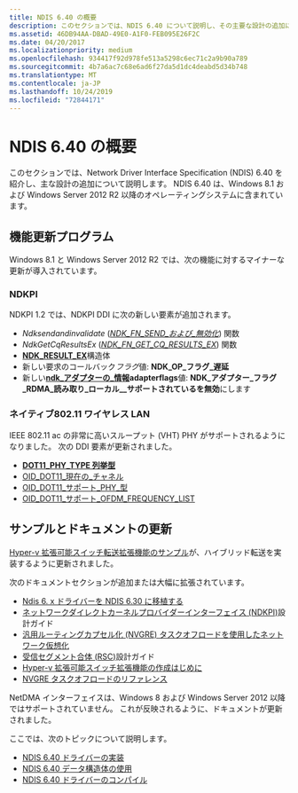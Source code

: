 ```yaml
---
title: NDIS 6.40 の概要
description: このセクションでは、NDIS 6.40 について説明し、その主要な設計の追加について説明します。 NDIS 6.40 は Windows 8.1 および Windows Server 2012 R2 以降に含まれています。
ms.assetid: 46DB94AA-DBAD-49E0-A1F0-FEB095E26F2C
ms.date: 04/20/2017
ms.localizationpriority: medium
ms.openlocfilehash: 934417f92d978fe513a5298c6ec71c2a9b90a789
ms.sourcegitcommit: 4b7a6ac7c68e6ad6f27da5d1dc4deabd5d34b748
ms.translationtype: MT
ms.contentlocale: ja-JP
ms.lasthandoff: 10/24/2019
ms.locfileid: "72844171"
---
```

# <a name="introduction-to-ndis-640"></a>NDIS 6.40 の概要


このセクションでは、Network Driver Interface Specification (NDIS) 6.40 を紹介し、主な設計の追加について説明します。 NDIS 6.40 は、Windows 8.1 および Windows Server 2012 R2 以降のオペレーティングシステムに含まれています。

## <a name="feature-updates"></a>機能更新プログラム


Windows 8.1 と Windows Server 2012 R2 では、次の機能に対するマイナーな更新が導入されています。

### <a name="ndkpi"></a>NDKPI

NDKPI 1.2 では、NDKPI DDI に次の新しい要素が追加されます。

- *Ndksendandinvalidate* ([*NDK\_FN\_SEND\_および\_無効化*](https://docs.microsoft.com/windows-hardware/drivers/ddi/ndkpi/nc-ndkpi-ndk_fn_send_and_invalidate)) 関数
- *NdkGetCqResultsEx* ([*NDK\_FN\_GET\_CQ\_RESULTS\_EX*](https://docs.microsoft.com/windows-hardware/drivers/ddi/ndkpi/nc-ndkpi-ndk_fn_get_cq_results_ex)) 関数
- [**NDK\_RESULT\_EX**](https://docs.microsoft.com/windows-hardware/drivers/ddi/ndkpi/ns-ndkpi-_ndk_result_ex)構造体
- 新しい要求のコールバック*フラグ*値: **NDK\_OP\_フラグ\_遅延**
- 新しい[**ndk\_アダプターの\_情報**](https://docs.microsoft.com/windows/desktop/api/ndkinfo/ns-ndkinfo-_ndk_adapter_info)**adapterflags**値: **NDK\_アダプター\_フラグ\_RDMA\_読み取り\_ローカル\_\_サポートされているを無効**にします

### <a name="native-80211-wireless-lan"></a>ネイティブ802.11 ワイヤレス LAN

IEEE 802.11 ac の非常に高いスループット (VHT) PHY がサポートされるようになりました。 次の DDI 要素が更新されました。

- [**DOT11\_PHY\_TYPE 列挙型**](https://docs.microsoft.com/windows-hardware/drivers/ddi/windot11/ne-windot11-_dot11_phy_type)
- [OID\_DOT11\_現在の\_チャネル](https://docs.microsoft.com/windows-hardware/drivers/network/oid-dot11-current-channel)
- [OID\_DOT11\_サポート\_PHY\_型](https://docs.microsoft.com/windows-hardware/drivers/network/oid-dot11-supported-phy-types)
- [OID\_DOT11\_サポート\_OFDM\_FREQUENCY\_LIST](https://docs.microsoft.com/windows-hardware/drivers/network/oid-dot11-supported-ofdm-frequency-list)

## <a name="sample-and-documentation-updates"></a>サンプルとドキュメントの更新

[Hyper-v 拡張可能スイッチ転送拡張機能のサンプル](https://go.microsoft.com/fwlink/p/?LinkId=617913)が、ハイブリッド転送を実装するように更新されました。

次のドキュメントセクションが追加または大幅に拡張されています。

-   [Ndis 6. x ドライバーを NDIS 6.30 に移植する](porting-ndis-6-x-drivers-to-ndis-6-30.md)
-   [ネットワークダイレクトカーネルプロバイダーインターフェイス (NDKPI)](network-direct-kernel-programming-interface--ndkpi-.md)設計ガイド
-   [汎用ルーティングカプセル化 (NVGRE) タスクオフロードを使用したネットワーク仮想化](network-virtualization-using-generic-routing-encapsulation--nvgre--task-offload.md)
-   [受信セグメント合体 (RSC)](receive-segment-coalescing--rsc-.md)設計ガイド
-   [Hyper-v 拡張可能スイッチ拡張機能の作成はじめに](getting-started-writing-a-hyper-v-extensible-switch-extension.md)
-   [NVGRE タスクオフロードのリファレンス](https://docs.microsoft.com/windows-hardware/drivers/ddi/_netvista/)

NetDMA インターフェイスは、Windows 8 および Windows Server 2012 以降ではサポートされていません。 これが反映されるように、ドキュメントが更新されました。

ここでは、次のトピックについて説明します。

- [NDIS 6.40 ドライバーの実装](implementing-an-ndis-6-40-driver.md)
- [NDIS 6.40 データ構造体の使用](using-ndis-6-40-data-structures.md)
- [NDIS 6.40 ドライバーのコンパイル](compiling-an-ndis-6-40-driver.md)

 

 





